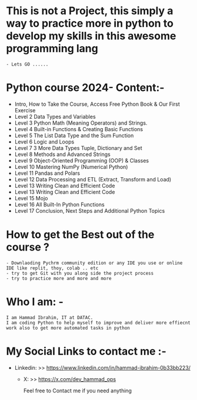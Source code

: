 # This is not a Project, this simply a way to practice more in python to develop my skills in this awesome programming lang
    - Lets GO ......

# Python course 2024- Content:-
- Intro, How to Take the Course, Access Free Python Book & Our First Exercise
- Level 2 Data Types and Variables
- Level 3 Python Math (Meaning Operators) and Strings.
- Level 4 Built-in Functions & Creating Basic Functions
- Level 5 The List Data Type and the Sum Function
- Level 6 Logic and Loops
- Level 7 3 More Data Types Tuple, Dictionary and Set
-  Level 8 Methods and Advanced Strings
- Level 9 Object-Oriented Programming (OOP) & Classes
-  Level 10 Mastering NumPy (Numerical Python)
- Level 11 Pandas and Polars
- Level 12 Data Processing and ETL (Extract, Transform and Load)
- Level 13 Writing Clean and Efficient Code
- Level 13 Writing Clean and Efficient Code
- Level 15 Mojo
- Level 16 All Built-In Python Functions
- Level 17 Conclusion, Next Steps and Additional Python Topics

# How to get the Best out of the course ?
    - Downlaoding Pychrm community edition or any IDE you use or online IDE like replit, thoy, colab .. etc
    - try to get Git with you along side the project process 
    - try to practice more and more and more 

# Who I am: - 

    I am Hammad Ibrahim, IT at DATAC.
    I am coding Python to help myself to improve and deliver more effiecnt work also to get more automated tasks in python

# My Social Links to contact me :- 

- Linkedin: >> https://www.linkedin.com/in/hammad-ibrahim-0b33bb223/
  - X: >> https://x.com/dev_hammad_ops
  
    Feel free to Contact me if you need anything